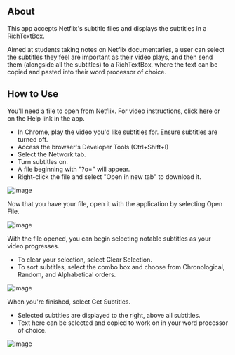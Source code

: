 ## About

This app accepts Netflix's subtitle files and displays the subtitles in a RichTextBox.

Aimed at students taking notes on Netflix documentaries, a user can select the subtitles they feel are important as their video plays, and then send them (alongside all the subtitles) to a RichTextBox, where the text can be copied and pasted into their word processor of choice.

## How to Use

You'll need a file to open from Netflix. For video instructions, click [here](https://youtu.be/ZxjZbvVSSG4) or on the Help link in the app.
-	In Chrome, play the video you'd like subtitles for. Ensure subtitles are turned off.
-	Access the browser's Developer Tools (Ctrl+Shift+I)
-	Select the Network tab.
-	Turn subtitles on.
-	A file beginning with "?o=" will appear.
-	Right-click the file and select "Open in new tab" to download it.

![image](https://user-images.githubusercontent.com/84937675/165640118-051e7c1d-112a-4ee6-997d-3b510af5c3cf.png)

Now that you have your file, open it with the application by selecting Open File.

![image](https://user-images.githubusercontent.com/84937675/165640140-87296d69-4af8-4205-9f09-b86dc488dc06.png)

With the file opened, you can begin selecting notable subtitles as your video progresses.
-	To clear your selection, select Clear Selection.
-	To sort subtitles, select the combo box and choose from Chronological, Random, and Alphabetical orders.

![image](https://user-images.githubusercontent.com/84937675/165640179-7b88c03e-9402-4155-b0f6-7b99abef4488.png)

When you're finished, select Get Subtitles. 
-	Selected subtitles are displayed to the right, above all subtitles.
-	Text here can be selected and copied to work on in your word processor of choice.

![image](https://user-images.githubusercontent.com/84937675/165640195-ddfb334f-f958-4752-937f-8634ca563005.png)
